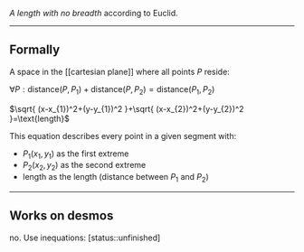 _A length with no breadth_ according to Euclid.

---

## Formally

A space in the [[cartesian plane]] where all points ${ P }$ reside:

${ \forall P : \text{distance}(P,P_{1}) + \text{distance}(P,P_{2}) = \text{distance}(P_{1},P_{2}) }$

$\sqrt{ (x-x_{1})^2+(y-y_{1})^2 }+\sqrt{ (x-x_{2})^2+(y-y_{2})^2 }=\text{length}$

This equation describes every point in a given segment with:
- ${ P_{1}(x_{1},y_{1}) }$ as the first extreme
- ${ P_{2}(x_{2},y_{2}) }$ as the second extreme
- ${ \text{length} }$ as the length (distance between ${ P_{1} }$ and ${ P_{2} }$)

---

## Works on desmos

no. Use inequations: [status::unfinished]